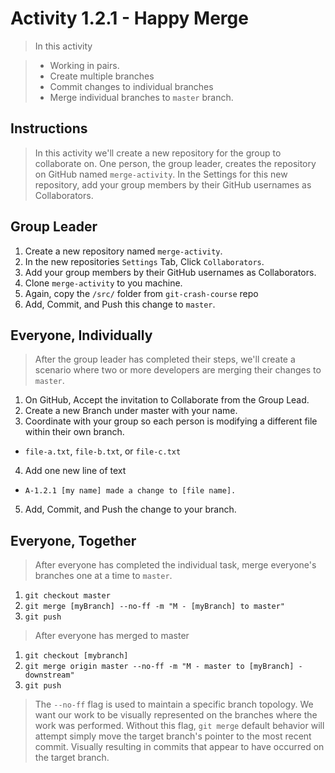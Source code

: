 # Activity 1.2.1 - Happy Merge

> In this activity

> - Working in pairs.
> - Create multiple branches
> - Commit changes to individual branches
> - Merge individual branches to `master` branch.

## Instructions

> In this activity we'll create a new repository for the group to collaborate on. One person, the group leader, creates the repository on GitHub named `merge-activity`. In the Settings for this new repository, add your group members by their GitHub usernames as Collaborators.

## Group Leader

1. Create a new repository named `merge-activity`.
2. In the new repositories `Settings` Tab, Click `Collaborators`.
3. Add your group members by their GitHub usernames as Collaborators.
4. Clone `merge-activity` to you machine.
5. Again, copy the `/src/` folder from `git-crash-course` repo
6. Add, Commit, and Push this change to `master`.

## Everyone, Individually

> After the group leader has completed their steps, we'll create a scenario where two or more developers are merging their changes to `master`.

1. On GitHub, Accept the invitation to Collaborate from the Group Lead.
2. Create a new Branch under master with your name.
3. Coordinate with your group so each person is modifying a different file within their own branch.

  - `file-a.txt`, `file-b.txt`, or `file-c.txt`

4. Add one new line of text

  - `A-1.2.1 [my name] made a change to [file name].`

5. Add, Commit, and Push the change to your branch.

## Everyone, Together

> After everyone has completed the individual task, merge everyone's branches one at a time to `master`.

1. `git checkout master`
2. `git merge [myBranch] --no-ff -m "M - [myBranch] to master"`
3. `git push`

> After everyone has merged to master

1. `git checkout [mybranch]`
2. `git merge origin master --no-ff -m "M - master to [myBranch] - downstream"`
3. `git push`

> The `--no-ff` flag is used to maintain a specific branch topology. We want our work to be visually represented on the branches where the work was performed. Without this flag, `git merge` default behavior will attempt simply move the target branch's pointer to the most recent commit. Visually resulting in commits that appear to have occurred on the target branch.
